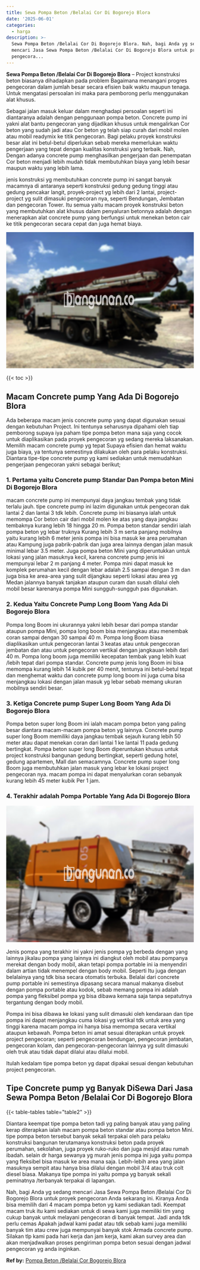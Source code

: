 ```yaml
---
title: Sewa Pompa Beton /Belalai Cor Di Bogorejo Blora
date: '2025-06-01'
categories:
  - harga
description: >-
  Sewa Pompa Beton /Belalai Cor Di Bogorejo Blora. Nah, bagi Anda yg sedang
  mencari Jasa Sewa Pompa Beton /Belalai Cor Di Bogorejo Blora untuk proyek
  pengecora...
---
```


**Sewa Pompa Beton /Belalai Cor Di Bogorejo Blora** – Project konstruksi beton biasanya dihadapkan pada problem Bagaimana menangani progres pengecoran dalam jumlah besar secara efisien baik waktu maupun tenaga. Untuk mengatasi persoalan ini maka para pemborong perlu menggunakan alat khusus.

Sebagai jalan masuk keluar dalam menghadapi persoalan seperti ini diantaranya adalah dengan penggunaan pompa beton. Concrete pump ini yakni alat bantu pengecoran yang dijadikan khusus untuk mengalirkan Cor beton yang sudah jadi atau Cor beton yg telah siap curah dari mobil molen atau mobil readymix ke titik pengecoran. Bagi pelaku proyek konstruksi besar alat ini betul-betul diperlukan sebab mereka memerlukan waktu pengerjaan yang tepat dengan kualitas konstruksi yang terbaik. Nah, Dengan adanya concrete pump menghasilkan pengerjaan dan penempatan Cor beton menjadi lebih mudah tidak membutuhkan biaya yang lebih besar maupun waktu yang lebih lama.

jenis konstruksi yg membutuhkan concrete pump ini sangat banyak macamnya di antaranya seperti konstruksi gedung gedung tinggi atau gedung pencakar langit, proyek-project yg lebih dari 2 lantai, project-project yg sulit dimasuki pengecoran nya, seperti Bendungan, Jembatan dan pengecoran Tower. Itu semua yaitu macam proyek konstruksi beton yang membutuhkan alat khusus dalam penyaluran betonnya adalah dengan menerapkan alat concrete pump yang berfungsi untuk menekan beton cair ke titik pengecoran secara cepat dan juga hemat biaya.

![Sewa Pompa Beton /Belalai Cor Di Bogorejo Blora](/images/sewa-concrete-pump-33.png)

{{< toc >}}

## Macam Concrete pump Yang Ada Di Bogorejo Blora

Ada beberapa macam jenis concrete pump yang dapat digunakan sesuai dengan kebutuhan Project. Ini tentunya seharusnya dipahami oleh tiap pemborong supaya iya paham tipe pompa beton mana saja yang cocok untuk diaplikasikan pada proyek pengecoran yg sedang mereka laksanakan. Memilih macam concrete pump yg tepat Supaya efisien dan hemat waktu juga biaya, ya tentunya semestinya dilakukan oleh para pelaku konstruksi. Diantara tipe-tipe concrete pump yg kami sediakan untuk memudahkan pengerjaan pengecoran yakni sebagai berikut;

### 1\. Pertama yaitu Concrete pump Standar Dan Pompa beton Mini Di Bogorejo Blora

macam concrete pump ini mempunyai daya jangkau tembak yang tidak terlalu jauh. tipe concrete pump ini lazim digunakan untuk pengecoran dak lantai 2 dan lantai 3 tdk lebih. Concrete pump ini biasanya ialah untuk memompa Cor beton cair dari mobil molen ke atas yang daya jangkau tembaknya kurang lebih 18 hingga 20 m. Pompa beton standar sendiri ialah pompa beton yg lebar truknya Kurang lebih 3 m serta panjang mobilnya yaitu kurang lebih 6 meter jenis pompa ini bisa masuk ke area perumahan atau Kampung juga pabrik-pabrik dan juga area lainnya dengan jalan masuk minimal lebar 3.5 meter. Juga pompa beton Mini yang diperuntukkan untuk lokasi yang jalan masuknya kecil, karena concrete pump jenis ini mempunyai lebar 2 m panjang 4 meter. Pompa mini dapat masuk ke komplek perumahan kecil dengan lebar adalah 2.5 sampai dengan 3 m dan juga bisa ke area-area yang sulit dijangkau seperti lokasi atau area yg Medan jalannya banyak tanjakan ataupun curam dan susah dilalui oleh mobil besar karenanya pompa Mini sungguh-sungguh pas digunakan.

### 2\. Kedua Yaitu Concrete Pump Long Boom Yang Ada Di Bogorejo Blora

Pompa long Boom ini ukurannya yakni lebih besar dari pompa standar ataupun pompa Mini, pompa long boom bisa menjangkau atau menembak coran sampai dengan 30 sampai 40 m. Pompa long Boom biasa diaplikasikan untuk pengecoran lantai 3 keatas atau untuk pengecoran jembatan dan atau untuk pengecoran vertikal dengan jangkauan lebih dari 40 m. Pompa long boom juga memiliki kecepatan tembak yang lebih kuat /lebih tepat dari pompa standar. Concrete pump jenis long Boom ini bisa memompa kurang lebih 14 kubik per 40 menit, tentunya ini betul-betul tepat dan menghemat waktu dan concrete pump long boom ini juga cuma bisa menjangkau lokasi dengan jalan masuk yg lebar sebab memang ukuran mobilnya sendiri besar.

### 3\. Ketiga Concrete pump Super Long Boom Yang Ada Di Bogorejo Blora

Pompa beton super long Boom ini ialah macam pompa beton yang paling besar diantara macam-macam pompa beton yg lainnya. Concrete pump super long Boom memiliki daya jangkau tembak sejauh kurang lebih 50 meter atau dapat menekan coran dari lantai 1 ke lantai 11 pada gedung bertingkat. Pompa beton super long Boom diperuntukan khusus untuk project konstruksi bangunan gedung bertingkat, seperti gedung hotel, gedung apartemen, Mall dan semacamnya. Concrete pump super long Boom juga membutuhkan jalan masuk yang lebar ke lokasi project pengecoran nya. macam pompa ini dapat menyalurkan coran sebanyak kurang lebih 45 meter kubik Per 1 jam.

### 4\. Terakhir adalah Pompa Portable Yang Ada Di Bogorejo Blora

![Sewa Pompa Beton /Belalai Cor Di Bogorejo Blora](/images/sewa-concrete-pump-22.png)

Jenis pompa yang terakhir ini yakni jenis pompa yg berbeda dengan yang lainnya jikalau pompa yang lainnya ini diangkut oleh mobil atau pompanya merekat dengan body mobil, akan tetapi pompa portable ini ia menyendiri dalam artian tidak menempel dengan body mobil. Seperti Itu juga dengan belalainya yang tdk bisa secara otomatis terbuka. Belalai dari concrete pump portable ini semestinya dipasang secara manual makanya disebut dengan pompa portable atau kodok, sebab memang pompa ini adalah pompa yang fleksibel pompa yg bisa dibawa kemana saja tanpa sepatutnya tergantung dengan body mobil.

Pompa ini bisa dibawa ke lokasi yang sulit dimasuki oleh kendaraan dan tipe pompa ini dapat menjangkau cuma lokasi yg vertikal tdk untuk area yang tinggi karena macam pompa ini hanya bisa memompa secara vertikal ataupun kebawah. Pompa beton ini amat sesuai diterapkan untuk proyek project pengecoran; seperti pengecoran bendungan, pengecoran jembatan, pengecoran kolam, dan pengecoran-pengecoran lainnya yg sulit dimasuki oleh truk atau tidak dapat dilalui atau dilalui mobil.

Itulah kedalam tipe pompa beton yg dapat dipakai sesuai dengan kebutuhan project pengecoran.

## Tipe Concrete pump yg Banyak DiSewa Dari Jasa Sewa Pompa Beton /Belalai Cor Di Bogorejo Blora

{{< table-tables table="table2" >}}

Diantara keempat tipe pompa beton tadi yg paling banyak atau yang paling kerap diterapkan ialah macam pompa beton standar atau pompa beton Mini. tipe pompa beton tersebut banyak sekali terpakai oleh para pelaku konstruksi bangunan terutamanya konstruksi beton pada proyek perumahan, sekolahan, juga proyek ruko-ruko dan juga mesjid atau rumah ibadah. selain dr harga sewanya yg murah jenis pompa ini juga yaitu pompa yang fleksibel bisa masuk ke area mana saja. Lebih-lebih area yang jalan masuknya sempit atau hanya bisa dilalui dengan mobil 3/4 atau truk colt diesel biasa. Makanya tipe pompa ini yaitu pompa yg banyak sekali peminatnya /terbanyak terpakai di lapangan.

Nah, bagi Anda yg sedang mencari Jasa Sewa Pompa Beton /Belalai Cor Di Bogorejo Blora untuk proyek pengecoran Anda sekarang ini. Kiranya Anda bisa memilih dari 4 macam pompa beton yg kami sediakan tadi. Keempat macam truk itu kami sediakan untuk di sewa kami juga memiliki tim yang cukup banyak untuk melayani pengecoran di banyak tempat. Jadi anda tdk perlu cemas Apakah jadwal kami padat atau tdk sebab kami juga memiliki banyak tim atau crew juga mempunyai banyak stok Armada concrete pump. Silakan tlp kami pada hari kerja dan jam kerja, kami akan survey area dan akan menjadwalkan proses pengiriman pompa beton sesuai dengan jadwal pengecoran yg anda inginkan.

**Ref by:** [Pompa Beton /Belalai Cor Bogorejo Blora](https://id.wikipedia.org/wiki/Pompa)
